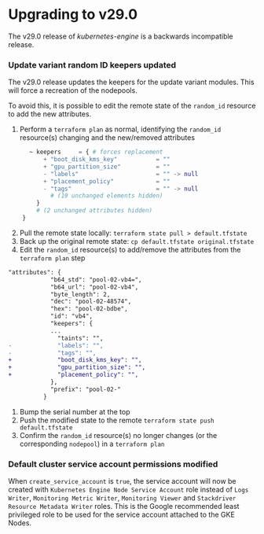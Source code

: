 # Upgrading to v29.0
The v29.0 release of *kubernetes-engine* is a backwards incompatible
release.

### Update variant random ID keepers updated

The v29.0 release updates the keepers for the update variant modules. This will force a recreation of the nodepools.

To avoid this, it is possible to edit the remote state of the `random_id` resource to add the new attributes.

1. Perform a `terraform plan` as normal, identifying the `random_id` resource(s) changing and the new/removed attributes
```tf
      ~ keepers     = { # forces replacement
          + "boot_disk_kms_key"           = ""
          + "gpu_partition_size"          = ""
          - "labels"                      = "" -> null
          + "placement_policy"            = ""
          - "tags"                        = "" -> null
            # (19 unchanged elements hidden)
        }
        # (2 unchanged attributes hidden)
    }
```
2. Pull the remote state locally: `terraform state pull > default.tfstate`
3. Back up the original remote state: `cp default.tfstate original.tfstate`
4. Edit the `random_id` resource(s) to add/remove the attributes from the `terraform plan` step
```diff
"attributes": {
            "b64_std": "pool-02-vb4=",
            "b64_url": "pool-02-vb4",
            "byte_length": 2,
            "dec": "pool-02-48574",
            "hex": "pool-02-bdbe",
            "id": "vb4",
            "keepers": {
            ...
              "taints": "",
-             "labels": "",
-             "tags": "",
+             "boot_disk_kms_key": "",
+             "gpu_partition_size": "",
+             "placement_policy": "",
            },
            "prefix": "pool-02-"
          }
```
1. Bump the serial number at the top
2. Push the modified state to the remote `terraform state push default.tfstate`
3. Confirm the `random_id` resource(s) no longer changes (or the corresponding `nodepool`) in a `terraform plan`

### Default cluster service account permissions modified

When `create_service_account` is `true`, the service account will now be created with `Kubernetes Engine Node Service Account` role instead of `Logs Writer`, `Monitoring Metric Writer`, `Monitoring Viewer` and `Stackdriver Resource Metadata Writer` roles.
This is the Google recommended least privileged role to be used for the service account attached to the GKE Nodes.
